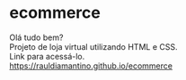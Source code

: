 # ecommerce
Olá tudo bem? </br>
Projeto de loja virtual utilizando HTML e CSS.</br>
Link para acessá-lo. </br>
https://rauldiamantino.github.io/ecommerce
